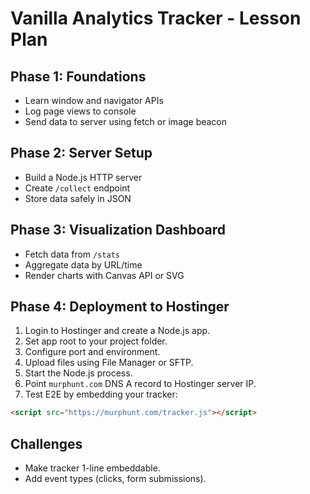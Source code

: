 # Vanilla Analytics Tracker - Lesson Plan

## Phase 1: Foundations
- Learn window and navigator APIs
- Log page views to console
- Send data to server using fetch or image beacon

## Phase 2: Server Setup
- Build a Node.js HTTP server
- Create `/collect` endpoint
- Store data safely in JSON

## Phase 3: Visualization Dashboard
- Fetch data from `/stats`
- Aggregate data by URL/time
- Render charts with Canvas API or SVG

## Phase 4: Deployment to Hostinger
1. Login to Hostinger and create a Node.js app.
2. Set app root to your project folder.
3. Configure port and environment.
4. Upload files using File Manager or SFTP.
5. Start the Node.js process.
6. Point `murphunt.com` DNS A record to Hostinger server IP.
7. Test E2E by embedding your tracker:
```html
<script src="https://murphunt.com/tracker.js"></script>
```

## Challenges
- Make tracker 1-line embeddable.
- Add event types (clicks, form submissions).